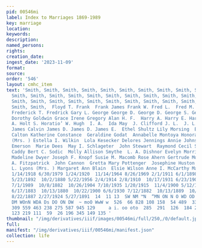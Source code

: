 ```yaml
---
pid: 00546mi
label: Index to Marriages 1869-1989
key: marriage
location: 
keywords: 
description: 
named_persons: 
rights: 
creation_date: 
ingest_date: '2023-11-09'
format: 
source: 
order: '546'
layout: cmhc_item
text: 'Smith, Smith, Smith, Smith, Smith, Smith, Smith, Smith, Smith, Smith, Smith,
  Smith, Smith, Smith, Smith, Smith, Smith, Smith, Smith, Smith, Smith, Smith, Smith,
  Smith, Smith, Smith, Smith, Smith, Smith, Smith, Smith, Smith, Smith, Smith, Smith,
  Smith, Smith,  Floyd T. Frank  Frank James Frank W. Fred L.  Fred M. Jr. Fred 0.
  Frederick T. Fredrick Gary L. George George D. George D. George S. Gertrude A. Gertrude
  Dorothy Goldwin Grace Irene Gregory Alan H. F.  Harry A. Harry E. Harry J. Helen
  A. Holt S. Horatio’ W. Hugh  I. A.  Ida May  J. Clifford J. L.  J. L.  Jacob L.
  James Calvin James D. James D. James E.  Ethel Shultz Lily Morsing  Bertha Louise
  Calton Katherine Constance  Geraldine Godat  Annabelle Montoya Honora F. Foster
  (Mrs. ) Estella I. Wilkin  Lola Kesecker Delores Jennings Annie Johns  Hattie M.
  Emerson  Marie Dees  May I. Schlageter  John Stewart  Raymond Cecil Spriggs  Mary
  Caddy Bert C. Sodic  Molly Allison Smythe  L. A. Dishnor Evelyn Morris Mary I. Mott
  Madeline Dwyer Joseph F. Knopf Susie M. Macomb Rose Ahern Gertrude Morgan  Charles
  A. Fitzpatrick  John Cannon  Gretta Mary Pottenger  Josephine Huston Emma Glatz  Adella
  L. Lyons (Mrs. ) Margaret Ann Blain  Elsie Wilson Anne I. McCarthy Mamie Bryant  536  10/10/1912
  1/14/1918 6/30/1979 1/24/1920  11/14/1964 8/26/1969 2/1/1911 6/1/1898 4/7/1906 7/6/1968
  5/23/1892  10/2/1880 5/22/1956 2/4/1914 2/8/1910  10/17/1931 6/23/1904 5/28/1989
  7/1/1989  10/8/1882  10/26/1904 7/10/1935 1/20/1915  11/4/1900 5/12/1892  11/1/1892
  6/17/1883  10/13/1880  10/22/1900 6/6/1930 7/12/1882  10/13/1889  10/10/1898  11/7/1970
  8/22/1887 2/27/1924 5/27/1891  14  11 13  SW NM ™N  “MN ON N O WD OD  489 489  N
  DM WOnN WDA Ds DO ON DW  ~ moO WwW w  526  66 828 108 158  54 489  335 | 197 _  185  17
  309 559 463 238 275 587 945 129     a i. oo oto  285  291  126  184 212 155  16
  123 219 111  59  26 196 345 149 135 '
thumbnail: "/img/derivatives/iiif/images/00546mi/full/250,/0/default.jpg"
full: 
manifest: "/img/derivatives/iiif/00546mi/manifest.json"
collection: life
---
```

